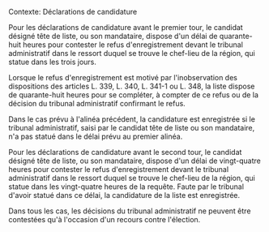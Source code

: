 Contexte: Déclarations de candidature

Pour les déclarations de candidature avant le premier tour, le candidat désigné tête de liste, ou son mandataire, dispose d'un délai de quarante-huit heures pour contester le refus d'enregistrement devant le tribunal administratif dans le ressort duquel se trouve le chef-lieu de la région, qui statue dans les trois jours.

Lorsque le refus d'enregistrement est motivé par l'inobservation des dispositions des articles L. 339, L. 340, L. 341-1 ou L. 348, la liste dispose de quarante-huit heures pour se compléter, à compter de ce refus ou de la décision du tribunal administratif confirmant le refus.

Dans le cas prévu à l'alinéa précédent, la candidature est enregistrée si le tribunal administratif, saisi par le candidat tête de liste ou son mandataire, n'a pas statué dans le délai prévu au premier alinéa.

Pour les déclarations de candidature avant le second tour, le candidat désigné tête de liste, ou son mandataire, dispose d'un délai de vingt-quatre heures pour contester le refus d'enregistrement devant le tribunal administratif dans le ressort duquel se trouve le chef-lieu de la région, qui statue dans les vingt-quatre heures de la requête. Faute par le tribunal d'avoir statué dans ce délai, la candidature de la liste est enregistrée.

Dans tous les cas, les décisions du tribunal administratif ne peuvent être contestées qu'à l'occasion d'un recours contre l'élection.